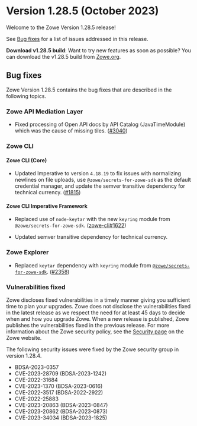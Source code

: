 # Version 1.28.5 (October 2023)

Welcome to the Zowe Version 1.28.5 release!

See [Bug fixes](#bug-fixes) for a list of issues addressed in this release.

**Download v1.28.5 build**: Want to try new features as soon as possible? You can download the v1.28.5 build from [Zowe.org](https://www.zowe.org/download.html).

## Bug fixes

Zowe Version 1.28.5 contains the bug fixes that are described in the following topics.

### Zowe API Mediation Layer

* Fixed processing of Open API docs by API Catalog (JavaTimeModule) which was the cause of missing tiles. ([#3040](https://github.com/zowe/api-layer/issues/3040))

### Zowe CLI

#### Zowe CLI (Core)

- Updated Imperative to version `4.18.19` to fix issues with normalizing newlines on file uploads, use `@zowe/secrets-for-zowe-sdk` as the default credential manager, and update the semver transitive dependency for technical currency. ([#1815](https://github.com/zowe/zowe-cli/issues/1815))

#### Zowe CLI Imperative Framework

- Replaced use of `node-keytar` with the new `keyring` module from `@zowe/secrets-for-zowe-sdk`. ([zowe-cli#1622](https://github.com/zowe/zowe-cli/issues/1622))

- Updated semver transitive dependency for technical currency.

### Zowe Explorer

- Replaced `keytar` dependency with `keyring` module from [`@zowe/secrets-for-zowe-sdk`](https://github.com/zowe/zowe-cli/tree/master/packages/secrets). ([#2358](https://github.com/zowe/zowe-explorer-vscode/issues/2358))

### Vulnerabilities fixed

Zowe discloses fixed vulnerabilities in a timely manner giving you sufficient time to plan your upgrades. Zowe does not disclose the vulnerabilities fixed in the latest release as we respect the need for at least 45 days to decide when and how you upgrade Zowe. When a new release is published, Zowe publishes the vulnerabilities fixed in the previous release. For more information about the Zowe security policy, see the [Security page](https://www.zowe.org/security.html) on the Zowe website.

The following security issues were fixed by the Zowe security group in version 1.28.4.

- BDSA-2023-0357
- CVE-2023-28709 (BDSA-2023-1242)
- CVE-2022-31684
- CVE-2023-1370 (BDSA-2023-0616)
- CVE-2022-3517 (BDSA-2022-2922)
- CVE-2022-25883
- CVE-2023-20863 (BDSA-2023-0847)
- CVE-2023-20862 (BDSA-2023-0873)
- CVE-2023-34034 (BDSA-2023-1825)
